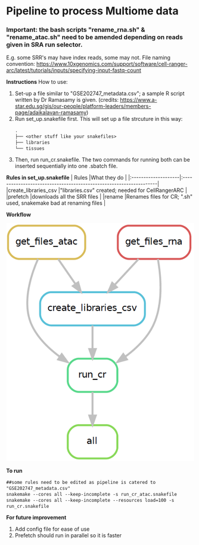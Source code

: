 # Pipeline to process Multiome data

### Important: the bash scripts "rename_rna.sh" & "rename_atac.sh" need to be amended depending on reads given in SRA run selector.
E.g. some SRR's may have index reads, some may not. File naming convention: https://www.10xgenomics.com/support/software/cell-ranger-arc/latest/tutorials/inputs/specifying-input-fastq-count

**Instructions**
How to use:
1)  Set-up a file similar to "GSE202747_metadata.csv"; a sample R script written by Dr Ramasamy is given. (credits: https://www.a-star.edu.sg/gis/our-people/platform-leaders/members-page/adaikalavan-ramasamy)
2)  Run set_up.snakefile first. This will set up a file strcuture in this way:
    ```
    .
    ├── <other stuff like your snakefiles>
    ├── libraries
    └── tissues
    ```
3) Then, run run_cr.snakefile. The two commands for running both can be inserted sequentially into one .sbatch file.


**Rules in set_up.snakefile**
| Rules               |What they do                                                        |
|:--------------------|:-------------------------------------------------------------------|
|create_libraries_csv |"libraries.csv" created; needed for CellRangerARC                   |
|prefetch             |downloads all the SRR files                                         |
|rename               |Renames files for CR; ".sh" used, snakemake bad at renaming files   |


**Workflow**

![plot](./run_cr.PNG)


**To run**
```
##some rules need to be edited as pipeline is catered to "GSE202747_metadata.csv"
snakemake --cores all --keep-incomplete -s run_cr_atac.snakefile
snakemake --cores all --keep-incomplete --resources load=100 -s run_cr.snakefile
```

**For future improvement**
1) Add config file for ease of use
2) Prefetch should run in parallel so it is faster